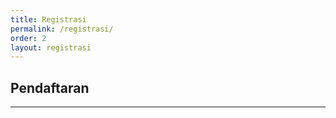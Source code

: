 ```yaml
---
title: Registrasi
permalink: /registrasi/
order: 2
layout: registrasi
---
```


## Pendaftaran
- - -

